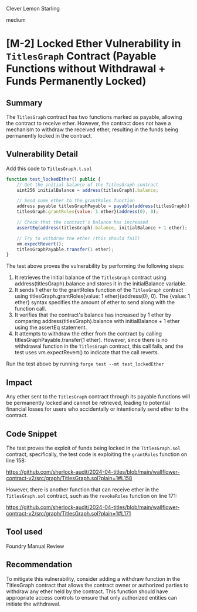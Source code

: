 Clever Lemon Starling

medium

# [M-2] Locked Ether Vulnerability in `TitlesGraph` Contract (Payable Functions without Withdrawal + Funds Permanently Locked)

## Summary
The `TitlesGraph` contract has two functions marked as payable, allowing the contract to receive ether. However, the contract does not have a mechanism to withdraw the received ether, resulting in the funds being permanently locked in the contract.

## Vulnerability Detail

Add this code to `TitlesGraph.t.sol`
```javascript
function test_lockedEther() public {
    // Get the initial balance of the TitlesGraph contract
    uint256 initialBalance = address(titlesGraph).balance;

    // Send some ether to the grantRoles function
    address payable titlesGraphPayable = payable(address(titlesGraph));
    titlesGraph.grantRoles{value: 1 ether}(address(0), 0);

    // Check that the contract's balance has increased
    assertEq(address(titlesGraph).balance, initialBalance + 1 ether);

    // Try to withdraw the ether (this should fail)
    vm.expectRevert();
    titlesGraphPayable.transfer(1 ether);
}
```
The test above proves the vulnerability by performing the following steps:

1. It retrieves the initial balance of the `TitlesGraph` contract using address(titlesGraph).balance and stores it in the initialBalance variable.
2. It sends 1 ether to the grantRoles function of the `TitlesGraph` contract using titlesGraph.grantRoles{value: 1 ether}(address(0), 0). The {value: 1 ether} syntax specifies the amount of ether to send along with the function call.
3. It verifies that the contract's balance has increased by 1 ether by comparing address(titlesGraph).balance with initialBalance + 1 ether using the assertEq statement.
4. It attempts to withdraw the ether from the contract by calling titlesGraphPayable.transfer(1 ether). However, since there is no withdrawal function in the `TitlesGraph` contract, this call fails, and the test uses vm.expectRevert() to indicate that the call reverts.

Run the test above by running `forge test --mt test_lockedEther`

## Impact
Any ether sent to the `TitlesGraph` contract through its payable functions will be permanently locked and cannot be retrieved, leading to potential financial losses for users who accidentally or intentionally send ether to the contract.

## Code Snippet

The test proves the exploit of funds being locked in the `TitlesGraph.sol` contract, specifically, the test code is exploiting the `grantRoles` function on line 158:

https://github.com/sherlock-audit/2024-04-titles/blob/main/wallflower-contract-v2/src/graph/TitlesGraph.sol?plain=1#L158

However, there is another function that can receive ether in the `TitlesGraph.sol` contract, such as the `revokeRoles` function on line 171:

https://github.com/sherlock-audit/2024-04-titles/blob/main/wallflower-contract-v2/src/graph/TitlesGraph.sol?plain=1#L171

## Tool used
Foundry
Manual Review

## Recommendation
To mitigate this vulnerability, consider adding a withdraw function in the TitlesGraph contract that allows the contract owner or authorized parties to withdraw any ether held by the contract. This function should have appropriate access controls to ensure that only authorized entities can initiate the withdrawal.